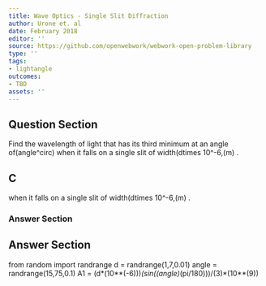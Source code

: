 ```yaml
---
title: Wave Optics - Single Slit Diffraction
author: Urone et. al
date: February 2018
editor: ''
source: https://github.com/openwebwork/webwork-open-problem-library
type: ''
tags:
- lightangle
outcomes:
- TBD
assets: ''
---
```


## Question Section 

Find the wavelength of light that has its third minimum at an angle of(angle^circ) when it falls on a single slit of width(dtimes 10^-6,(m) .
## C
when it falls on a single slit of width(dtimes 10^-6,(m) .
### Answer Section


## Answer Section

from random import randrange
d = randrange(1,7,0.01)
angle = randrange(15,75,0.1)
A1 = (d*(10**(-6)))*(sin((angle)*(pi/180)))/(3)*(10**(9))